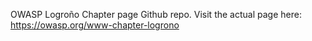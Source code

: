 OWASP Logroño Chapter page Github repo. Visit the actual page here: https://owasp.org/www-chapter-logrono

